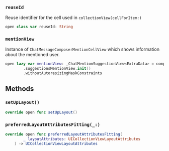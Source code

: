 
### `reuseId`

Reuse identifier for the cell used in `collectionView(cellForItem:​)`

``` swift
open class var reuseId: String 
```

### `mentionView`

Instance of `ChatMessageComposerMentionCellView` which shows information about the mentioned user.

``` swift
open lazy var mentionView: _ChatMentionSuggestionView<ExtraData> = components
        .suggestionsMentionView.init()
        .withoutAutoresizingMaskConstraints
```

## Methods

### `setUpLayout()`

``` swift
override open func setUpLayout() 
```

### `preferredLayoutAttributesFitting(_:)`

``` swift
override open func preferredLayoutAttributesFitting(
        _ layoutAttributes: UICollectionViewLayoutAttributes
    ) -> UICollectionViewLayoutAttributes 
